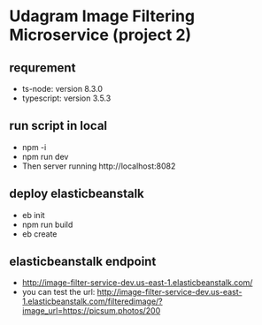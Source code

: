# Udagram Image Filtering Microservice (project 2)
## requrement
- ts-node: version 8.3.0
- typescript: version 3.5.3

## run script in local
- npm -i
- npm run dev
- Then server running http://localhost:8082


## deploy elasticbeanstalk
- eb init
- npm run build
- eb create

## elasticbeanstalk endpoint
- http://image-filter-service-dev.us-east-1.elasticbeanstalk.com/
- you can test the url: http://image-filter-service-dev.us-east-1.elasticbeanstalk.com/filteredimage/?image_url=https://picsum.photos/200

